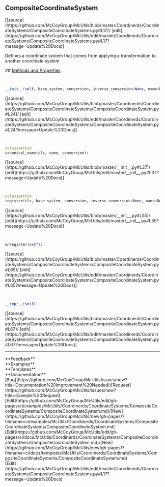 ## <a id="McUtils.Coordinerds.CoordinateSystems.CompositeCoordinateSystems.CompositeCoordinateSystem">CompositeCoordinateSystem</a> 

<div class="docs-source-link" markdown="1">
[[source](https://github.com/McCoyGroup/McUtils/blob/master/Coordinerds/CoordinateSystems/CompositeCoordinateSystems.py#L17)/
[edit](https://github.com/McCoyGroup/McUtils/edit/master/Coordinerds/CoordinateSystems/CompositeCoordinateSystems.py#L17?message=Update%20Docs)]
</div>

Defines a coordinate system that comes from applying a transformation
to another coordinate system







<div class="collapsible-section">
 <div class="collapsible-section collapsible-section-header" markdown="1">
## <a class="collapse-link" data-toggle="collapse" href="#methods" markdown="1"> Methods and Properties</a> <a class="float-right" data-toggle="collapse" href="#methods"><i class="fa fa-chevron-down"></i></a>
 </div>
 <div class="collapsible-section collapsible-section-body collapse show" id="methods" markdown="1">
 
<a id="McUtils.Coordinerds.CoordinateSystems.CompositeCoordinateSystems.CompositeCoordinateSystem.__init__" class="docs-object-method">&nbsp;</a> 
```python
__init__(self, base_system, conversion, inverse_conversion=None, name=None, batched=None, pointwise=True, max_expansion_order=0, **opts): 
```
<div class="docs-source-link" markdown="1">
[[source](https://github.com/McCoyGroup/McUtils/blob/master/Coordinerds/CoordinateSystems/CompositeCoordinateSystems/CompositeCoordinateSystem.py#L24)/
[edit](https://github.com/McCoyGroup/McUtils/edit/master/Coordinerds/CoordinateSystems/CompositeCoordinateSystems/CompositeCoordinateSystem.py#L24?message=Update%20Docs)]
</div>


<a id="McUtils.Coordinerds.CoordinateSystems.CompositeCoordinateSystems.CompositeCoordinateSystem.canonical_name" class="docs-object-method">&nbsp;</a> 
```python
@classmethod
canonical_name(cls, name, conversion): 
```
<div class="docs-source-link" markdown="1">
[[source](https://github.com/McCoyGroup/McUtils/blob/master/__init__.py#L37)/
[edit](https://github.com/McCoyGroup/McUtils/edit/master/__init__.py#L37?message=Update%20Docs)]
</div>


<a id="McUtils.Coordinerds.CoordinateSystems.CompositeCoordinateSystems.CompositeCoordinateSystem.register" class="docs-object-method">&nbsp;</a> 
```python
@classmethod
register(cls, base_system, conversion, inverse_conversion=None, name=None, batched=None, pointwise=True, **opts): 
```
<div class="docs-source-link" markdown="1">
[[source](https://github.com/McCoyGroup/McUtils/blob/master/__init__.py#L55)/
[edit](https://github.com/McCoyGroup/McUtils/edit/master/__init__.py#L55?message=Update%20Docs)]
</div>


<a id="McUtils.Coordinerds.CoordinateSystems.CompositeCoordinateSystems.CompositeCoordinateSystem.unregister" class="docs-object-method">&nbsp;</a> 
```python
unregister(self): 
```
<div class="docs-source-link" markdown="1">
[[source](https://github.com/McCoyGroup/McUtils/blob/master/Coordinerds/CoordinateSystems/CompositeCoordinateSystems/CompositeCoordinateSystem.py#L65)/
[edit](https://github.com/McCoyGroup/McUtils/edit/master/Coordinerds/CoordinateSystems/CompositeCoordinateSystems/CompositeCoordinateSystem.py#L65?message=Update%20Docs)]
</div>


<a id="McUtils.Coordinerds.CoordinateSystems.CompositeCoordinateSystems.CompositeCoordinateSystem.__repr__" class="docs-object-method">&nbsp;</a> 
```python
__repr__(self): 
```
<div class="docs-source-link" markdown="1">
[[source](https://github.com/McCoyGroup/McUtils/blob/master/Coordinerds/CoordinateSystems/CompositeCoordinateSystems/CompositeCoordinateSystem.py#L67)/
[edit](https://github.com/McCoyGroup/McUtils/edit/master/Coordinerds/CoordinateSystems/CompositeCoordinateSystems/CompositeCoordinateSystem.py#L67?message=Update%20Docs)]
</div>
 </div>
</div>












---


<div markdown="1" class="text-secondary">
<div class="container">
  <div class="row">
   <div class="col" markdown="1">
**Feedback**   
</div>
   <div class="col" markdown="1">
**Examples**   
</div>
   <div class="col" markdown="1">
**Templates**   
</div>
   <div class="col" markdown="1">
**Documentation**   
</div>
   <div class="col" markdown="1">
   
</div>
   <div class="col" markdown="1">
   
</div>
   <div class="col" markdown="1">
   
</div>
</div>
  <div class="row">
   <div class="col" markdown="1">
[Bug](https://github.com/McCoyGroup/McUtils/issues/new?title=Documentation%20Improvement%20Needed)/[Request](https://github.com/McCoyGroup/McUtils/issues/new?title=Example%20Request)   
</div>
   <div class="col" markdown="1">
[Edit](https://github.com/McCoyGroup/McUtils/edit/gh-pages/ci/examples/McUtils/Coordinerds/CoordinateSystems/CompositeCoordinateSystems/CompositeCoordinateSystem.md)/[New](https://github.com/McCoyGroup/McUtils/new/gh-pages/?filename=ci/examples/McUtils/Coordinerds/CoordinateSystems/CompositeCoordinateSystems/CompositeCoordinateSystem.md)   
</div>
   <div class="col" markdown="1">
[Edit](https://github.com/McCoyGroup/McUtils/edit/gh-pages/ci/docs/McUtils/Coordinerds/CoordinateSystems/CompositeCoordinateSystems/CompositeCoordinateSystem.md)/[New](https://github.com/McCoyGroup/McUtils/new/gh-pages/?filename=ci/docs/templates/McUtils/Coordinerds/CoordinateSystems/CompositeCoordinateSystems/CompositeCoordinateSystem.md)   
</div>
   <div class="col" markdown="1">
[Edit](https://github.com/McCoyGroup/McUtils/edit/master/Coordinerds/CoordinateSystems/CompositeCoordinateSystems.py#L17?message=Update%20Docs)   
</div>
   <div class="col" markdown="1">
   
</div>
   <div class="col" markdown="1">
   
</div>
   <div class="col" markdown="1">
   
</div>
</div>
</div>
</div>